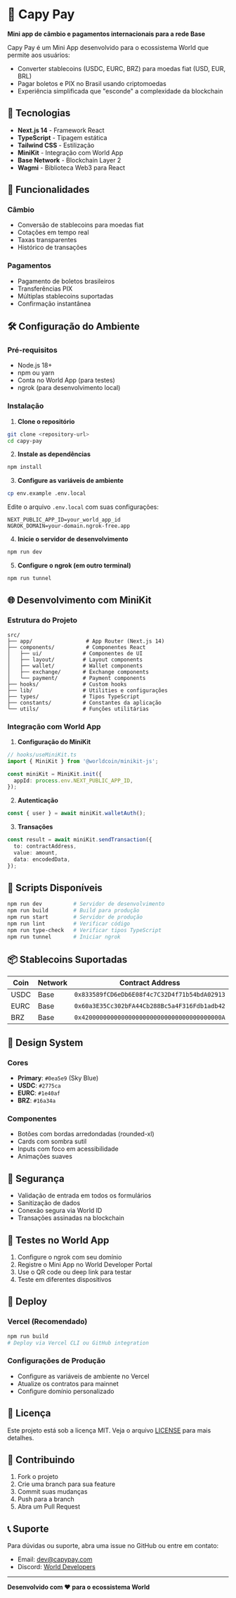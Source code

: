 # 🦫 Capy Pay

**Mini app de câmbio e pagamentos internacionais para a rede Base**

Capy Pay é um Mini App desenvolvido para o ecossistema World que permite aos usuários:
- Converter stablecoins (USDC, EURC, BRZ) para moedas fiat (USD, EUR, BRL)
- Pagar boletos e PIX no Brasil usando criptomoedas
- Experiência simplificada que "esconde" a complexidade da blockchain

## 🚀 Tecnologias

- **Next.js 14** - Framework React
- **TypeScript** - Tipagem estática
- **Tailwind CSS** - Estilização
- **MiniKit** - Integração com World App
- **Base Network** - Blockchain Layer 2
- **Wagmi** - Biblioteca Web3 para React

## 📱 Funcionalidades

### Câmbio
- Conversão de stablecoins para moedas fiat
- Cotações em tempo real
- Taxas transparentes
- Histórico de transações

### Pagamentos
- Pagamento de boletos brasileiros
- Transferências PIX
- Múltiplas stablecoins suportadas
- Confirmação instantânea

## 🛠️ Configuração do Ambiente

### Pré-requisitos
- Node.js 18+
- npm ou yarn
- Conta no World App (para testes)
- ngrok (para desenvolvimento local)

### Instalação

1. **Clone o repositório**
```bash
git clone <repository-url>
cd capy-pay
```

2. **Instale as dependências**
```bash
npm install
```

3. **Configure as variáveis de ambiente**
```bash
cp env.example .env.local
```

Edite o arquivo `.env.local` com suas configurações:
```env
NEXT_PUBLIC_APP_ID=your_world_app_id
NGROK_DOMAIN=your-domain.ngrok-free.app
```

4. **Inicie o servidor de desenvolvimento**
```bash
npm run dev
```

5. **Configure o ngrok (em outro terminal)**
```bash
npm run tunnel
```

## 🌐 Desenvolvimento com MiniKit

### Estrutura do Projeto
```
src/
├── app/                 # App Router (Next.js 14)
├── components/          # Componentes React
│   ├── ui/             # Componentes de UI
│   ├── layout/         # Layout components
│   ├── wallet/         # Wallet components
│   ├── exchange/       # Exchange components
│   └── payment/        # Payment components
├── hooks/              # Custom hooks
├── lib/                # Utilities e configurações
├── types/              # Tipos TypeScript
├── constants/          # Constantes da aplicação
└── utils/              # Funções utilitárias
```

### Integração com World App

1. **Configuração do MiniKit**
```typescript
// hooks/useMiniKit.ts
import { MiniKit } from '@worldcoin/minikit-js';

const miniKit = MiniKit.init({
  appId: process.env.NEXT_PUBLIC_APP_ID,
});
```

2. **Autenticação**
```typescript
const { user } = await miniKit.walletAuth();
```

3. **Transações**
```typescript
const result = await miniKit.sendTransaction({
  to: contractAddress,
  value: amount,
  data: encodedData,
});
```

## 🔧 Scripts Disponíveis

```bash
npm run dev          # Servidor de desenvolvimento
npm run build        # Build para produção
npm run start        # Servidor de produção
npm run lint         # Verificar código
npm run type-check   # Verificar tipos TypeScript
npm run tunnel       # Iniciar ngrok
```

## 📦 Stablecoins Suportadas

| Coin | Network | Contract Address |
|------|---------|------------------|
| USDC | Base | `0x833589fCD6eDb6E08f4c7C32D4f71b54bdA02913` |
| EURC | Base | `0x60a3E35Cc302bFA44Cb288Bc5a4F316Fdb1adb42` |
| BRZ  | Base | `0x420000000000000000000000000000000000000A` |

## 🎨 Design System

### Cores
- **Primary**: `#0ea5e9` (Sky Blue)
- **USDC**: `#2775ca`
- **EURC**: `#1e40af`
- **BRZ**: `#16a34a`

### Componentes
- Botões com bordas arredondadas (rounded-xl)
- Cards com sombra sutil
- Inputs com foco em acessibilidade
- Animações suaves

## 🔐 Segurança

- Validação de entrada em todos os formulários
- Sanitização de dados
- Conexão segura via World ID
- Transações assinadas na blockchain

## 📱 Testes no World App

1. Configure o ngrok com seu domínio
2. Registre o Mini App no World Developer Portal
3. Use o QR code ou deep link para testar
4. Teste em diferentes dispositivos

## 🚀 Deploy

### Vercel (Recomendado)
```bash
npm run build
# Deploy via Vercel CLI ou GitHub integration
```

### Configurações de Produção
- Configure as variáveis de ambiente no Vercel
- Atualize os contratos para mainnet
- Configure domínio personalizado

## 📄 Licença

Este projeto está sob a licença MIT. Veja o arquivo [LICENSE](LICENSE) para mais detalhes.

## 🤝 Contribuindo

1. Fork o projeto
2. Crie uma branch para sua feature
3. Commit suas mudanças
4. Push para a branch
5. Abra um Pull Request

## 📞 Suporte

Para dúvidas ou suporte, abra uma issue no GitHub ou entre em contato:
- Email: dev@capypay.com
- Discord: [World Developers](https://discord.gg/worldcoin)

---

**Desenvolvido com ❤️ para o ecossistema World** 